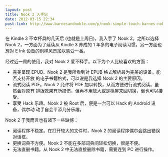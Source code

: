 ```yaml
---
layout: post
title: Nook 2 入手记
date: 2012-03-15 22:34
post-link: http://www.barnesandnoble.com/p/nook-simple-touch-barnes-noble/1102344735
---
```


在 Kindle 3 不幸杯具的几天后 (也就是上周日)，我入手了 Nook 2。之所以选择 Nook
2，一方面为了延续从 Kindle 3 养成的 1 年多的电子阅读习惯，另一方面也想对 E Ink
设备的别样风景加以感受一番。<!-- more -->

经过近一周的使用，我对 Nook 2 爱不释手。以下为个人比较喜欢的方面：

+ 完美呈现 EPUB。Nook 2 是我所看到对 EPUB 格式解析最为完美的设备。能否支持开放
  的电子书籍格式，可以说是我选择 Nook 2 的主要原因。
+ 流式阅读 PDF。Nook 2 允许将 PDF 加以转换，从而方便进行流式阅读。虽然会对原有
  排版效果有所损伤，但再不用放大或是横屏来回切换，倒也可以接受。
+ 享受 Hack 乐趣。Nook 2 被 Root 后，便是一台可以 Hack 的 Android 设备，偶尔动
  动手自会平添几分乐趣。

Nook 2 于我而言也有诸下一些缺憾：

+ 阅读程序不稳定。在打开较大的文件时，Nook 2 的阅读程序偶尔会跳出错误对话框。
+ 更换词典不方便。Nook 2 不能在多部词典间轻松切换，很是不便。
+ 无法直删书籍。从 Nook 2 中无法直接删除书籍，需要连到 PC 进行操作。
